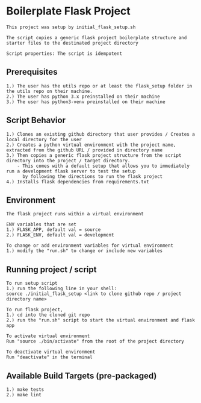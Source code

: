 # Boilerplate Flask Project
    This project was setup by initial_flask_setup.sh

    The script copies a generic flask project boilerplate structure and starter files to the destinated project directory

    Script properties: The script is idempotent

## Prerequisites
    1.) The user has the utils repo or at least the flask_setup folder in the utils repo on their machine.
    2.) The user has python 3.x preinstalled on their machine
    3.) The user has python3-venv preinstalled on their machine

## Script Behavior
    1.) Clones an existing github directory that user provides / Creates a local directory for the user
    2.) Creates a python virtual environment with the project name, extracted from the github URL / provided in directory name
    3.) Then copies a generic flask project structure from the script directory into the project / target directory.
        - This comes with a default setup that allows you to immediately run a development flask server to test the setup
          by following the directions to run the flask project
    4.) Installs flask dependencies from requirements.txt

## Environment
    The flask project runs within a virtual environment
    
    ENV variables that are set
    1.) FLASK_APP, default val = source
    2.) FLASK_ENV, default val = development

    To change or add environment variables for virtual environment
    1.) modify the "run.sh" to change or include new variables

## Running project / script
    To run setup script
    1.) run the following line in your shell: 
	source ./initial_flask_setup <link to clone github repo / project directory name>

    To run flask project,
    1.) cd into the cloned git repo
    2.) run the "run.sh" script to start the virtual environment and flask app

    To activate virtual environment
    Run "source ./bin/activate" from the root of the project directory

    To deactivate virtual environment
    Run "deactivate" in the terminal

## Available Build Targets (pre-packaged)
    1.) make tests
    2.) make lint